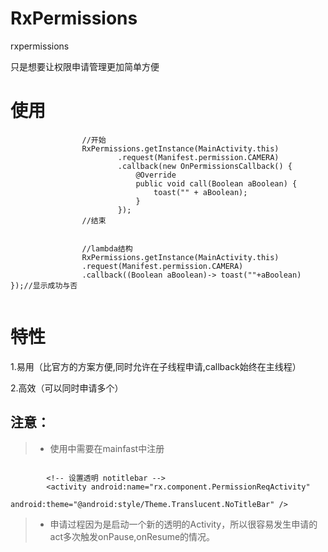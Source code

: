 # RxPermissions
rxpermissions

只是想要让权限申请管理更加简单方便

# 使用 

```
                //开始
                RxPermissions.getInstance(MainActivity.this)
                        .request(Manifest.permission.CAMERA)
                        .callback(new OnPermissionsCallback() {
                            @Override
                            public void call(Boolean aBoolean) {
                                toast("" + aBoolean);
                            }
                        });
                //结束

                
                //lambda结构
                RxPermissions.getInstance(MainActivity.this)
                .request(Manifest.permission.CAMERA)
                .callback((Boolean aBoolean)-> toast(""+aBoolean) });//显示成功与否


```


# 特性

1.易用（比官方的方案方便,同时允许在子线程申请,callback始终在主线程）

2.高效（可以同时申请多个）

## 注意：

> - 使用中需要在mainfast中注册

```

        <!-- 设置透明 notitlebar -->
        <activity android:name="rx.component.PermissionReqActivity"
                  android:theme="@android:style/Theme.Translucent.NoTitleBar" />
```
> - 申请过程因为是启动一个新的透明的Activity，所以很容易发生申请的act多次触发onPause,onResume的情况。



